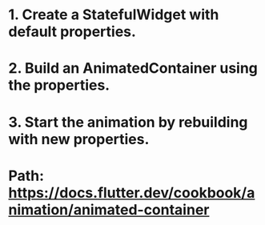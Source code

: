 # 1. Create a StatefulWidget with default properties.
# 2. Build an AnimatedContainer using the properties.
# 3. Start the animation by rebuilding with new properties.
# Path: https://docs.flutter.dev/cookbook/animation/animated-container